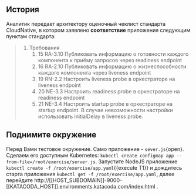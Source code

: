 ## История

Аналитик передает архитектору оценочный чеклист стандарта CloudNative, в котором заявлено **соответствие** приложения следующим пунктам стандарта:
> 1. Требования
>     1. 15 RA-3.10 Публиковать информацию о готовности каждого компонента к приёму запросов через readiness endpoint
>     1. 16 RA-2.10 Публиковать информацию о жизнеспособности каждого компонента через liveness endpoint
>     1. 19 RN-2.2  Настроить liveness probe в оркестраторе на liveness endpoint
>     1. 20 NE-3.3  Настроить readiness probe в оркестраторе на readiness endpoint
>     1. 21 NE-3.4  Настроить startup probe в оркестраторе на startup endpoint. В случае невозможности настройки использовать initialDelay в liveness probe.

## Поднимите окружение
Перед Вами тестовое окружение. Само приложение - `sever.js`{open}. Сделаем его доступным Kubernetes: `kubectl create configmap app --from-file=/root/exercise/server.js`. Запустите NodeJS приложение `kubectl create -f /root/exercise/app.yaml`{{execute T1}} и дождитесь старта приложения `kubectl get -f /root/exercise/app.yaml`, далее перейдите http://[[HOST_SUBDOMAIN]]-9000-[[KATACODA_HOST]].environments.katacoda.com/index.html .